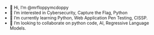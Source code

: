 - 👋 Hi, I’m @mrfloppymcdoppy
- 👀 I’m interested in Cybersecurity, Capture the Flag, Python
- 🌱 I’m currently learning Python, Web Application Pen Testing, CISSP.
- 💞️ I’m looking to collaborate on python code, AI, Regressive Language Models.


<!---
mrfloppymcdoppy/mrfloppymcdoppy is a ✨ special ✨ repository because its `README.md` (this file) appears on your GitHub profile.
You can click the Preview link to take a look at your changes.
--->
